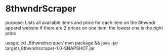 # 8thwndrScraper

purpose:
Lists all available items and price for each item on the 8thwndr apparel website
If there are 2 prices on one item, the lowest one is the right price

usage:
cd _8thwndrscraper/
mvn package && java -jar target/_8thwndrscraper-1.0-SNAPSHOT.jar
